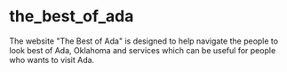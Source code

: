 # the_best_of_ada
The website "The Best of Ada" is designed to help navigate the people to look best of Ada, Oklahoma and services which can be useful for people who wants to visit Ada. 
